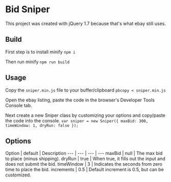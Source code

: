 # Bid Sniper

This project was created with jQuery 1.7 because that's what ebay still uses.

## Build

First step is to install minify
`npm i`

Then run minify
```npm run build```

## Usage

Copy the `sniper.min.js` file to your buffer/clipboard
```pbcopy < sniper.min.js```

Open the ebay listing, paste the code in the browser's Developer Tools Console tab.

Next create a new Sniper class by customizing your options and copy/paste the code into the console.
```var sniper = new Sniper({ maxBid: 300, timeWindow: 1, dryRun: false });```

## Options

Option | default | Description
--- | --- | --- | ---
maxBid | null | The max bid to place (minus shipping).
dryRun | true | When true, it fills out the input and does not submit the bid.
timeWindow | 3 | Indicates the seconds from zero time to place the bid.
increments | 0.5 | Default increment is 0.5, but can be customized.